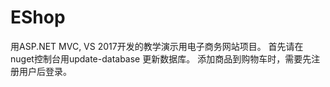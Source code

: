 # EShop
用ASP.NET MVC, VS 2017开发的教学演示用电子商务网站项目。
首先请在nuget控制台用update-database 更新数据库。
添加商品到购物车时，需要先注册用户后登录。
